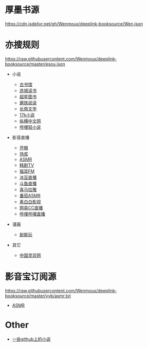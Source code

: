 # 厚墨书源
https://cdn.jsdelivr.net/gh/Wenmoux/deeplink-booksource/Wen.json



# 亦搜规则
 https://raw.githubusercontent.com/Wenmoux/deeplink-booksource/master/esou.json

- 小说
  - [古书馆](http://app.bailianyu.com:1819/appapi)
  - [连城读书](http://www.lc1001.com/)
  - [超星图书](http://yz4.chaoxing.com)
  - [磨铁阅读](http://WWW.motie.com)
  - [长佩文学](https://m.gongzicp.com)
  - [17k小说](https://www.17k.com)
  - [纵横中文网](http://www.zongheng.com)
  - [哔哩轻小说](https://m.linovelib.com)

 - 影音直播
   - [开眼](https://www.kaiyanapp.com/)
   - [场库](https://www.vmovier.com/)
   - [ASMR](https://www.wasmr.com)
   - [韩剧TV](https://m.hanjutv.com)
   - [猫耳FM](https://fm.missevan.com/)
   - [冰豆直播](https://m.tv.bingdou.net)
   - [斗鱼直播](https://m.douyu.com)
   - [喜马拉雅](https://www.ximalaya.com)
   - [番茄ASMR](https://www.qqasmr.com)
   - [素白白影视](https://www.subaibai.com)
   - [网易CC直播](http://cc.163.com)
   - [哔哩哔哩直播](https://live.bilibili.com)

- 漫画
  - [剧能玩](https://jnwtv.com)

- 其它

  - [中国灵异网](http://www.lingyi.org)
  

# 影音宝订阅源
https://raw.githubusercontent.com/Wenmoux/deeplink-booksource/master/yyb/asmr.txt

- [ASMR](https://www.wasmr.com)

# Other
 - [一些github上的小说](https://github.com/Wenmoux/deeplink-booksource/blob/master/other/githubnovel.md)
